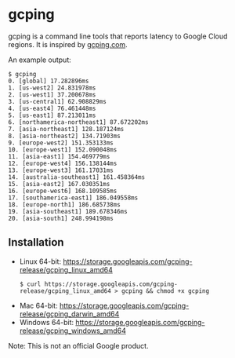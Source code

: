 # gcping

gcping is a command line tools that reports latency to
Google Cloud regions. It is inspired by [gcping.com](https://gcping.com).

An example output:

```
$ gcping
0. [global] 17.282896ms
1. [us-west2] 24.831978ms
2. [us-west1] 37.200678ms
3. [us-central1] 62.908829ms
4. [us-east4] 76.461448ms
5. [us-east1] 87.213011ms
6. [northamerica-northeast1] 87.672202ms
7. [asia-northeast1] 128.187124ms
8. [asia-northeast2] 134.71903ms
9. [europe-west2] 151.353133ms
10. [europe-west1] 152.090048ms
11. [asia-east1] 154.469779ms
12. [europe-west4] 156.138144ms
13. [europe-west3] 161.17031ms
14. [australia-southeast1] 161.458364ms
15. [asia-east2] 167.030351ms
16. [europe-west6] 168.109585ms
17. [southamerica-east1] 186.049558ms
18. [europe-north1] 186.685738ms
19. [asia-southeast1] 189.678346ms
20. [asia-south1] 248.994198ms
```

## Installation

* Linux 64-bit: https://storage.googleapis.com/gcping-release/gcping_linux_amd64
  ```
  $ curl https://storage.googleapis.com/gcping-release/gcping_linux_amd64 > gcping && chmod +x gcping
  ```
* Mac 64-bit: https://storage.googleapis.com/gcping-release/gcping_darwin_amd64
* Windows 64-bit: https://storage.googleapis.com/gcping-release/gcping_windows_amd64

Note: This is not an official Google product.
